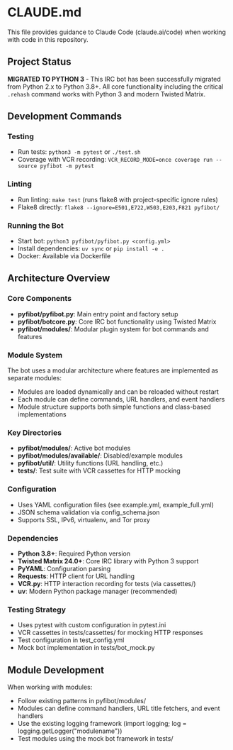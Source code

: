 # CLAUDE.md

This file provides guidance to Claude Code (claude.ai/code) when working with code in this repository.

## Project Status

**MIGRATED TO PYTHON 3** - This IRC bot has been successfully migrated from Python 2.x to Python 3.8+. All core functionality including the critical `.rehash` command works with Python 3 and modern Twisted Matrix.

## Development Commands

### Testing

- Run tests: `python3 -m pytest` or `./test.sh`
- Coverage with VCR recording: `VCR_RECORD_MODE=once coverage run --source pyfibot -m pytest`

### Linting

- Run linting: `make test` (runs flake8 with project-specific ignore rules)
- Flake8 directly: `flake8 --ignore=E501,E722,W503,E203,F821 pyfibot/`

### Running the Bot

- Start bot: `python3 pyfibot/pyfibot.py <config.yml>`
- Install dependencies: `uv sync` or `pip install -e .`
- Docker: Available via Dockerfile

## Architecture Overview

### Core Components

- **pyfibot/pyfibot.py**: Main entry point and factory setup
- **pyfibot/botcore.py**: Core IRC bot functionality using Twisted Matrix
- **pyfibot/modules/**: Modular plugin system for bot commands and features

### Module System

The bot uses a modular architecture where features are implemented as separate modules:

- Modules are loaded dynamically and can be reloaded without restart
- Each module can define commands, URL handlers, and event handlers
- Module structure supports both simple functions and class-based implementations

### Key Directories

- **pyfibot/modules/**: Active bot modules
- **pyfibot/modules/available/**: Disabled/example modules
- **pyfibot/util/**: Utility functions (URL handling, etc.)
- **tests/**: Test suite with VCR cassettes for HTTP mocking

### Configuration

- Uses YAML configuration files (see example.yml, example_full.yml)
- JSON schema validation via config_schema.json
- Supports SSL, IPv6, virtualenv, and Tor proxy

### Dependencies

- **Python 3.8+**: Required Python version
- **Twisted Matrix 24.0+**: Core IRC library with Python 3 support
- **PyYAML**: Configuration parsing
- **Requests**: HTTP client for URL handling
- **VCR.py**: HTTP interaction recording for tests (via cassettes/)
- **uv**: Modern Python package manager (recommended)

### Testing Strategy

- Uses pytest with custom configuration in pytest.ini
- VCR cassettes in tests/cassettes/ for mocking HTTP responses
- Test configuration in test_config.yml
- Mock bot implementation in tests/bot_mock.py

## Module Development

When working with modules:

- Follow existing patterns in pyfibot/modules/
- Modules can define command handlers, URL title fetchers, and event handlers
- Use the existing logging framework (import logging; log = logging.getLogger("modulename"))
- Test modules using the mock bot framework in tests/
